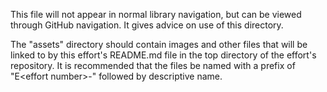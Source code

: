 This file will not appear in normal library navigation, but can be viewed through GitHub navigation. It gives advice on use of this directory.

The "assets" directory should contain images and other files that will be linked to by this effort's README.md file in the top directory of the effort's repository. It is recommended that the files be named with a prefix of "E\<effort number\>-" followed by descriptive name.
